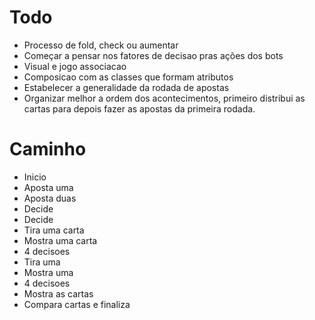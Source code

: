 # Todo
- Processo de fold, check ou aumentar
- Começar a pensar nos fatores de decisao pras ações dos bots
- Visual e jogo associacao
- Composicao com as classes que formam atributos 
- Estabelecer a generalidade da rodada de apostas
- Organizar melhor a ordem dos acontecimentos, primeiro distribui as cartas para depois fazer as apostas da primeira rodada.


# Caminho
- Inicio
- Aposta uma
- Aposta duas
- Decide
- Decide
- Tira uma carta
- Mostra uma carta
- 4 decisoes
- Tira uma
- Mostra uma
- 4 decisoes
- Mostra as cartas
- Compara cartas e finaliza